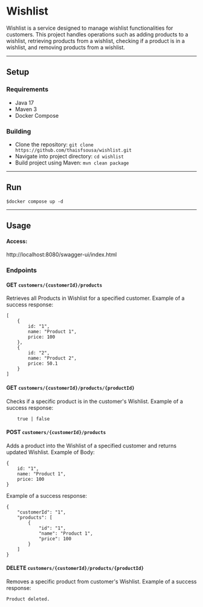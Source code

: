 # Wishlist

Wishlist is a service designed to manage wishlist functionalities for customers. This project handles operations such as adding products to a wishlist, retrieving products from a wishlist, checking if a product is in a wishlist, and removing products from a wishlist.
<hr>

## Setup

### Requirements
- Java 17
- Maven 3
- Docker Compose

### Building
- Clone the repository: ```git clone https://github.com/thaisfsousa/wishlist.git```
- Navigate into project directory: ```cd wishlist```
- Build project using Maven: ```mvn clean package```
<hr>

## Run
```
$docker compose up -d
```
<hr>

## Usage

#### Access:
http://localhost:8080/swagger-ui/index.html

### Endpoints

#### GET ```customers/{customerId}/products```
Retrieves all Products in Wishlist for a specified customer.
Example of a success response:
```
[
    {
        id: "1",
        name: "Product 1",
        price: 100
    },
    {
        id: "2",
        name: "Product 2",
        price: 50.1
    }
]
```

#### GET ```customers/{customerId}/products/{productId}```
Checks if a specific product is in the customer's Wishlist.
Example of a success response:
```
    true | false
```

#### POST ```customers/{customerId}/products```
Adds a product into the Wishlist of a specified customer and returns updated Wishlist.
Example of Body:
```
{
    id: "1",
    name: "Product 1",
    price: 100
}
```
Example of a success response:
```
{
    "customerId": "1",
    "products": [
        {
            "id": "1",
            "name": "Product 1",
            "price": 100
        }
    ]
}
```

#### DELETE ```customers/{customerId}/products/{productId}```
Removes a specific product from customer's Wishlist.
Example of a success response:
```
Product deleted.
```



